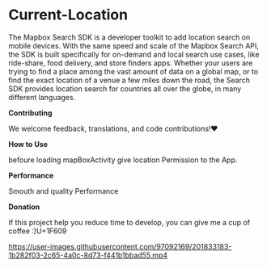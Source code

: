 # Current-Location
The Mapbox Search SDK is a developer toolkit to add location search on mobile devices. With the same speed and scale of the Mapbox Search API, the SDK is built specifically for on-demand and local search use cases, like ride-share, food delivery, and store finders apps. Whether your users are trying to find a place among the vast amount of data on a global map, or to find the exact location of a venue a few miles down the road, the Search SDK provides location search for countries all over the globe, in many different languages.

**Contributing**

We welcome feedback, translations, and code contributions!❤️

**How to Use**

befoure loading mapBoxActivity give location Permission to the App.

**Performance**

Smouth and quality Performance 

**Donation**

If this project help you reduce time to develop, you can give me a cup of coffee :)U+1F609	


https://user-images.githubusercontent.com/97092169/201833183-1b282f03-2c65-4a0c-8d73-f441b1bbad55.mp4

